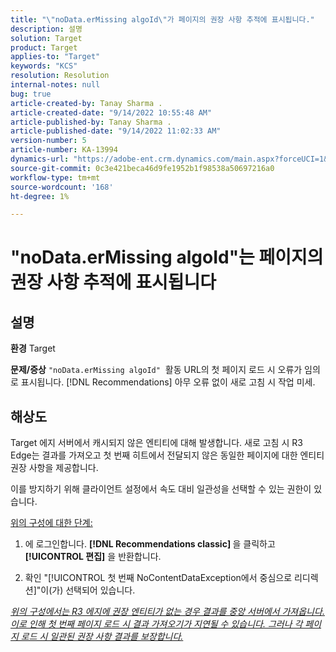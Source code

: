 ```yaml
---
title: "\"noData.erMissing algoId\"가 페이지의 권장 사항 추적에 표시됩니다."
description: 설명
solution: Target
product: Target
applies-to: "Target"
keywords: "KCS"
resolution: Resolution
internal-notes: null
bug: true
article-created-by: Tanay Sharma .
article-created-date: "9/14/2022 10:55:48 AM"
article-published-by: Tanay Sharma .
article-published-date: "9/14/2022 11:02:33 AM"
version-number: 5
article-number: KA-13994
dynamics-url: "https://adobe-ent.crm.dynamics.com/main.aspx?forceUCI=1&pagetype=entityrecord&etn=knowledgearticle&id=e3d763c7-1b34-ed11-9db1-002248086735"
source-git-commit: 0c3e421beca46d9fe1952b1f98538a50697216a0
workflow-type: tm+mt
source-wordcount: '168'
ht-degree: 1%

---
```


# &quot;noData.erMissing algoId&quot;는 페이지의 권장 사항 추적에 표시됩니다

## 설명

<b>환경</b>
Target


<b>문제/증상</b>
`"noData.erMissing algoId"`  활동 URL의 첫 페이지 로드 시 오류가 임의로 표시됩니다. [!DNL Recommendations] 아무 오류 없이 새로 고침 시 작업 미세.


## 해상도


Target 에지 서버에서 캐시되지 않은 엔티티에 대해 발생합니다. 새로 고침 시 R3 Edge는 결과를 가져오고 첫 번째 히트에서 전달되지 않은 동일한 페이지에 대한 엔티티 권장 사항을 제공합니다.

이를 방지하기 위해 클라이언트 설정에서 속도 대비 일관성을 선택할 수 있는 권한이 있습니다.



<u>위의 구성에 대한 단계:</u>

1. 에 로그인합니다. <b>[!DNL Recommendations classic] </b>을 클릭하고 <b>[!UICONTROL 편집]</b> 을 반환합니다.

2. 확인 &quot;[!UICONTROL 첫 번째 NoContentDataException에서 중심으로 리디렉션]&quot;이(가) 선택되어 있습니다.

*<u>위의 구성에서는 R3 에지에 권장 엔티티가 없는 경우 결과를 중앙 서버에서 가져옵니다. 이로 인해 첫 번째 페이지 로드 시 결과 가져오기가 지연될 수 있습니다. 그러나 각 페이지 로드 시 일관된 권장 사항 결과를 보장합니다.</u>*


